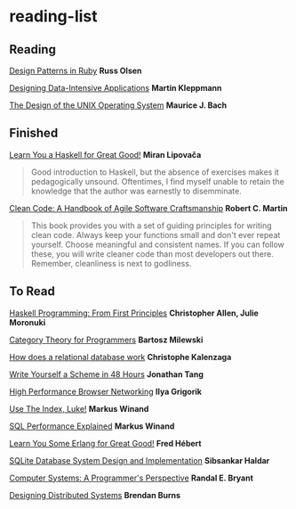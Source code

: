 # reading-list

## Reading

[Design Patterns in Ruby](https://www.amazon.com/Design-Patterns-Ruby-Russ-Olsen/dp/0321490452) **Russ Olsen**

[Designing Data-Intensive Applications](http://dataintensive.net/) **Martin Kleppmann**

[The Design of the UNIX Operating System](https://www.amazon.com/Design-UNIX-Operating-System/dp/0132017997) **Maurice J. Bach**

## Finished

[Learn You a Haskell for Great Good!](http://learnyouahaskell.com/) **Miran Lipovača**

> Good introduction to Haskell, but the absence of exercises makes it pedagogically unsound. Oftentimes, I find myself unable to retain the knowledge that the author was earnestly to disemminate.

[Clean Code: A Handbook of Agile Software Craftsmanship](https://www.amazon.com/Clean-Code-Handbook-Software-Craftsmanship/dp/0132350882) **Robert C. Martin**

> This book provides you with a set of guiding principles for writing clean code. Always keep your functions small and don't ever repeat yourself. Choose meaningful and consistent names. If you can follow these, you will write cleaner code than most developers out there. Remember, cleanliness is next to godliness.

## To Read

[Haskell Programming: From First Principles](http://haskellbook.com/) **Christopher Allen, Julie Moronuki**

[Category Theory for Programmers](https://bartoszmilewski.com/2014/10/28/category-theory-for-programmers-the-preface/) **Bartosz Milewski**

[How does a relational database work](http://coding-geek.com/how-databases-work/) **Christophe Kalenzaga**

[Write Yourself a Scheme in 48 Hours](https://en.wikibooks.org/wiki/Write_Yourself_a_Scheme_in_48_Hours) **Jonathan Tang**

[High Performance Browser Networking](https://hpbn.co/) **Ilya Grigorik**

[Use The Index, Luke!](http://use-the-index-luke.com/) **Markus Winand**

[SQL Performance Explained](http://sql-performance-explained.com/) **Markus Winand**

[Learn You Some Erlang for Great Good!](http://learnyousomeerlang.com/) **Fred Hébert**

[SQLite Database System Design and Implementation](https://play.google.com/store/books/details/Sibsankar_Haldar_SQLite_Database_System_Design_and?id=9Z6IQQnX1JEC&hl=en) **Sibsankar Haldar**

[Computer Systems: A Programmer's Perspective](https://www.amazon.com/Computer-Systems-Programmers-Perspective-3rd/dp/013409266X) **Randal E. Bryant**

[Designing Distributed Systems](http://shop.oreilly.com/product/0636920072768.do) **Brendan Burns**
